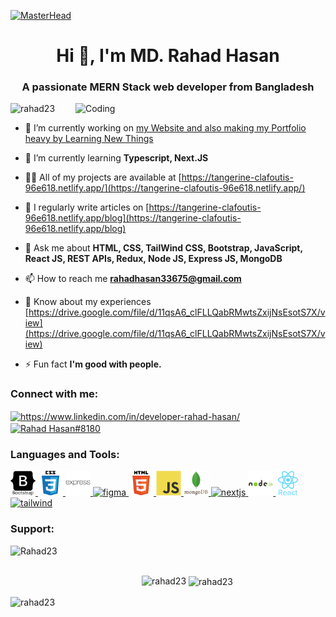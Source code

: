 [![MasterHead](https://ibb.co/wLs3Vn9)](https://tangerine-clafoutis-96e618.netlify.app/)
<h1 align="center">Hi 👋, I'm MD. Rahad Hasan</h1>
<h3 align="center">A passionate MERN Stack web developer from Bangladesh</h3>

<img align="right" alt="Coding" width="400" src="https://camo.githubusercontent.com/e20822b4282c07ffd010cd05f855a6561d3b62358ca9e607e4901288dd748fcb/68747470733a2f2f63646e2e6472696262626c652e636f6d2f75736572732f323133313939332f73637265656e73686f74732f343934383733362f74686f75676874776f726b732d6769665f6472696262626c652e676966">

<p align="left"> <img src="https://komarev.com/ghpvc/?username=rahad23&label=Profile%20views&color=0e75b6&style=flat" alt="rahad23" /> </p>

- 🔭 I’m currently working on [my Website and also making my Portfolio heavy by Learning New Things](https://tangerine-clafoutis-96e618.netlify.app/)

- 🌱 I’m currently learning **Typescript, Next.JS**

- 👨‍💻 All of my projects are available at [https://tangerine-clafoutis-96e618.netlify.app/](https://tangerine-clafoutis-96e618.netlify.app/)

- 📝 I regularly write articles on [https://tangerine-clafoutis-96e618.netlify.app/blog](https://tangerine-clafoutis-96e618.netlify.app/blog)

- 💬 Ask me about **HTML, CSS, TailWind CSS, Bootstrap, JavaScript, React JS, REST APIs, Redux, Node JS, Express JS, MongoDB**

- 📫 How to reach me **rahadhasan33675@gmail.com**

- 📄 Know about my experiences [https://drive.google.com/file/d/11qsA6_clFLLQabRMwtsZxijNsEsotS7X/view](https://drive.google.com/file/d/11qsA6_clFLLQabRMwtsZxijNsEsotS7X/view)

- ⚡ Fun fact **I'm good with people.**

<h3 align="left">Connect with me:</h3>
<p align="left">
<a href="https://linkedin.com/in/https://www.linkedin.com/in/developer-rahad-hasan/" target="blank"><img align="center" src="https://raw.githubusercontent.com/rahuldkjain/github-profile-readme-generator/master/src/images/icons/Social/linked-in-alt.svg" alt="https://www.linkedin.com/in/developer-rahad-hasan/" height="30" width="40" /></a>
<a href="https://discord.gg/Rahad Hasan#8180" target="blank"><img align="center" src="https://raw.githubusercontent.com/rahuldkjain/github-profile-readme-generator/master/src/images/icons/Social/discord.svg" alt="Rahad Hasan#8180" height="30" width="40" /></a>
</p>

<h3 align="left">Languages and Tools:</h3>
<p align="left"> <a href="https://getbootstrap.com" target="_blank" rel="noreferrer"> <img src="https://raw.githubusercontent.com/devicons/devicon/master/icons/bootstrap/bootstrap-plain-wordmark.svg" alt="bootstrap" width="40" height="40"/> </a> <a href="https://www.w3schools.com/css/" target="_blank" rel="noreferrer"> <img src="https://raw.githubusercontent.com/devicons/devicon/master/icons/css3/css3-original-wordmark.svg" alt="css3" width="40" height="40"/> </a> <a href="https://expressjs.com" target="_blank" rel="noreferrer"> <img src="https://raw.githubusercontent.com/devicons/devicon/master/icons/express/express-original-wordmark.svg" alt="express" width="40" height="40"/> </a> <a href="https://www.figma.com/" target="_blank" rel="noreferrer"> <img src="https://www.vectorlogo.zone/logos/figma/figma-icon.svg" alt="figma" width="40" height="40"/> </a> <a href="https://www.w3.org/html/" target="_blank" rel="noreferrer"> <img src="https://raw.githubusercontent.com/devicons/devicon/master/icons/html5/html5-original-wordmark.svg" alt="html5" width="40" height="40"/> </a> <a href="https://developer.mozilla.org/en-US/docs/Web/JavaScript" target="_blank" rel="noreferrer"> <img src="https://raw.githubusercontent.com/devicons/devicon/master/icons/javascript/javascript-original.svg" alt="javascript" width="40" height="40"/> </a> <a href="https://www.mongodb.com/" target="_blank" rel="noreferrer"> <img src="https://raw.githubusercontent.com/devicons/devicon/master/icons/mongodb/mongodb-original-wordmark.svg" alt="mongodb" width="40" height="40"/> </a> <a href="https://nextjs.org/" target="_blank" rel="noreferrer"> <img src="https://cdn.worldvectorlogo.com/logos/nextjs-2.svg" alt="nextjs" width="40" height="40"/> </a> <a href="https://nodejs.org" target="_blank" rel="noreferrer"> <img src="https://raw.githubusercontent.com/devicons/devicon/master/icons/nodejs/nodejs-original-wordmark.svg" alt="nodejs" width="40" height="40"/> </a> <a href="https://reactjs.org/" target="_blank" rel="noreferrer"> <img src="https://raw.githubusercontent.com/devicons/devicon/master/icons/react/react-original-wordmark.svg" alt="react" width="40" height="40"/> </a> <a href="https://tailwindcss.com/" target="_blank" rel="noreferrer"> <img src="https://www.vectorlogo.zone/logos/tailwindcss/tailwindcss-icon.svg" alt="tailwind" width="40" height="40"/> </a> </p>

<h3 align="left">Support:</h3>
<p><a href="https://www.buymeacoffee.com/Rahad23"> <img align="left" src="https://cdn.buymeacoffee.com/buttons/v2/default-yellow.png" height="50" width="210" alt="Rahad23" /></a></p><br><br>

<p><img align="left" src="https://github-readme-stats.vercel.app/api/top-langs?username=rahad23&show_icons=true&locale=en&layout=compact" alt="rahad23" /></p>

<p>&nbsp;<img align="center" src="https://github-readme-stats.vercel.app/api?username=rahad23&show_icons=true&locale=en" alt="rahad23" /></p>

<p><img align="center" src="https://github-readme-streak-stats.herokuapp.com/?user=rahad23&" alt="rahad23" /></p>
